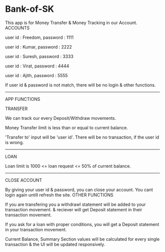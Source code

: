 # Bank-of-SK

This app is for Money Transfer & Money Tracking in our Account.
ACCOUNTS

user id : Freedom, password : 1111

user id : Kumar, password : 2222

user id : Suresh, password : 3333

user id : Virat, password : 4444

user id : Ajith, password : 5555

If user id & password is not match, there will be no login & other functions.

-------------------------------------------------------------
APP FUNCTIONS

TRANSFER

We can track our every Deposit/Withdraw movements.

Money Transfer limit is less than or equal to current balance.

'Transfer to' input will be 'user id'. There will be no transaction, if the user id is wrong.

-------------------------------------------------------------

LOAN

Loan limit is 1000 <= loan request <= 50% of current balance.

-------------------------------------------------------------

CLOSE ACCOUNT

By giving your user id & password, you can close your account. You cant login again untill refresh the site.
OTHER FUNCTIONS

If you are transfering you a withdrawl statement will be added to your transaction movement. & reciever will get Deposit statement in their transaction movement.

If you ask for a loan with proper conditions, you will get a Deposit statement in your transaction movement.

Current Balance, Summary Section values will be calculated for every single transaction & the UI will be updated responsively.
